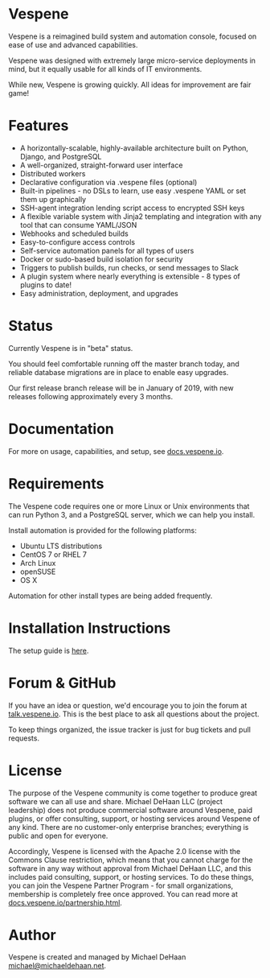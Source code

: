 Vespene
=======

Vespene is a reimagined build system and automation console, focused on ease of use and advanced
capabilities.

Vespene was designed with extremely large micro-service deployments in mind, but it equally usable
for all kinds of IT environments.

While new, Vespene is growing quickly. All ideas for improvement are fair game!

Features
========

* A horizontally-scalable, highly-available architecture built on Python, Django, and PostgreSQL
* A well-organized, straight-forward user interface
* Distributed workers
* Declarative configuration via .vespene files (optional)
* Built-in pipelines - no DSLs to learn, use easy .vespene YAML or set them up graphically
* SSH-agent integration lending script access to encrypted SSH keys
* A flexible variable system with Jinja2 templating and integration with any tool that can consume YAML/JSON
* Webhooks and scheduled builds
* Easy-to-configure access controls
* Self-service automation panels for all types of users
* Docker or sudo-based build isolation for security
* Triggers to publish builds, run checks, or send messages to Slack
* A plugin system where nearly everything is extensible - 8 types of plugins to date!
* Easy administration, deployment, and upgrades

Status
======

Currently Vespene is in "beta" status.

You should feel comfortable running off the master branch today, and reliable 
database migrations are in place to enable easy upgrades.

Our first release branch release will be in January of 2019, with new releases following approximately 
every 3 months.

Documentation
=============

For more on usage, capabilities, and setup, see [docs.vespene.io](http://docs.vespene.io).

Requirements
============

The Vespene code requires one or more Linux or Unix environments that can run Python 3, 
and a PostgreSQL server, which we can help you install.

Install automation is provided for the following platforms:

* Ubuntu LTS distributions
* CentOS 7 or RHEL 7
* Arch Linux
* openSUSE
* OS X

Automation for other install types are being added frequently.

Installation Instructions
=========================

The setup guide is [here](http://docs.vespene.io/setup.html).

Forum & GitHub
==============

If you have an idea or question, we'd encourage you to join the forum at [talk.vespene.io](http://talk.vespene.io).
This is the best place to ask all questions about the project. 

To keep things organized, the issue tracker is just for bug tickets and pull requests.

License
=======

The purpose of the Vespene community is come together to produce great software we can all use and share. 
Michael DeHaan LLC (project leadership) does not produce commercial software around Vespene, paid plugins, or offer consulting, support, or hosting services around Vespene of any kind. There are no customer-only enterprise branches; everything is public and open for everyone.

Accordingly, Vespene is licensed with the Apache 2.0 license with the Commons Clause restriction, which means that you cannot charge for the software in any way without approval from Michael DeHaan LLC, and this includes paid consulting, support, or hosting services. To do these things, you can join the Vespene Partner Program - for small organizations, membership is completely free once approved. You can read more at 
[docs.vespene.io/partnership.html](http://docs.vespene.io/partnership.html).

Author
======

Vespene is created and managed by Michael DeHaan <michael@michaeldehaan.net>.

